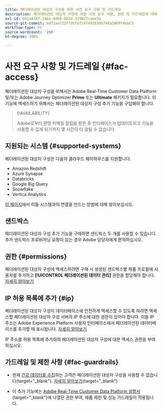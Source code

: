 ```yaml
---
title: 페더레이션된 대상자 구성을 위한 사전 요구 사항 및 가드레일
description: 페더레이션된 대상자 구성에 대한 사전 요구 사항, 권한 및 가드레일에 대해 알아보기
exl-id: 661a838f-146e-4d68-bb2d-319827caee3a
source-git-commit: ed72ae722ffd5fbf14f491630b748a5009f4ebc5
workflow-type: ht
source-wordcount: '260'
ht-degree: 100%

---
```


# 사전 요구 사항 및 가드레일 {#fac-access}

페더레이션된 대상자 구성을 위해서는 Adobe Real-Time Customer Data Platform 및/또는 Adobe Journey Optimizer **Prime** 또는 **Ultimate** 패키지가 필요합니다. 이 기능에 액세스하기 위해서는 페더레이션된 대상자 구성 추가 기능을 구입해야 합니다.

>[!AVAILABILITY]
>
>Adobe로부터 환영 이메일 알림을 받은 후 인터페이스가 업데이트되고 기능을 사용할 수 있게 되기까지 몇 시간이 더 걸릴 수 있습니다.

## 지원되는 시스템 {#supported-systems}

페더레이션된 대상자 구성은 다음의 클라우드 웨어하우스를 지원합니다.

* Amazon Redshift
* Azure Synapse
* Databricks
* Google Big Query
* Snowflake
* Vertica Analytics

[이 페이지](../connections/connections.md)에서 이들 시스템과의 연결을 만드는 방법에 대해 알아보십시오.

## 샌드박스

페더레이션된 대상자 구성 추가 기능을 구매하면 샌드박스 두 개를 사용할 수 있습니다. 추가 샌드박스 프로비저닝 요청이 있는 경우 Adobe 담당자에게 문의하십시오.

## 권한 {#permissions}

페더레이션된 대상자 구성에 액세스하려면 구매 시 생성된 샌드박스별 제품 프로필에 사용자를 추가하고 **[!UICONTROL 페더레이션된 데이터 관리]** 권한을 할당해야 합니다. [자세히 알아보기](feature-access.md)

## IP 허용 목록에 추가 {#ip}

페더레이션된 대상자 구성이 데이터베이스에 안전하게 액세스할 수 있도록 하려면 액세스할 페더레이션된 대상자 구성 서버의 IP 주소에 대한 권한이 있어야 합니다. 이들 IP 주소는 Adobe Experience Platform 사용자 인터페이스에서 페더레이션된 데이터베이스를 추가할 때 표시됩니다. [자세히 알아보기](../connections/connections.md)

IP 주소를 허용 목록에 추가하여 페더레이션된 대상자 구성에 대한 액세스 권한을 부여하십시오.

## 가드레일 및 제한 사항 {#fac-guardrails}

* 현재 [건강 데이터를 수집](https://experienceleague.adobe.com/ko/docs/events/customer-data-management-voices-recordings/governance/healthcare-shield)하는 고객은 페더레이션된 대상자 구성을 사용할 수 없습니다{target="_blank"}. [자세히 알아보기](https://experienceleague.adobe.com/ko/docs/journey-optimizer/using/audiences-profiles-identities/audiences/about-audiences){target="_blank"}

<!--
* Federated Audience Composition is compatible with Privacy & Security Shield and can be used in all verticals except for healthcare industries. Currently, Federated Audience Composition cannot be licensed to customers looking to ingest health data. [Learn more](https://experienceleague.adobe.com/en/docs/events/customer-data-management-voices-recordings/governance/healthcare-shield){target="_blank"}-->

* 이 추가 기능에는 [Adobe Real-Time Customer Data Platform 설명서](https://experienceleague.adobe.com/ko/docs/experience-platform/profile/guardrails){target="_blank"}에 나열된 권한 부여, 제품 제한 및 성능 가드레일이 적용됩니다.
